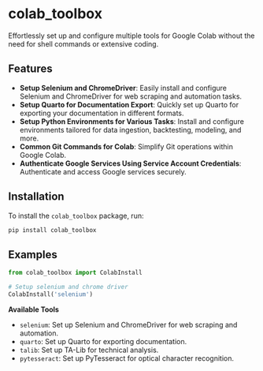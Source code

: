 # colab_toolbox

Effortlessly set up and configure multiple tools for Google Colab without the need for shell commands or extensive coding.

## Features

- **Setup Selenium and ChromeDriver**: Easily install and configure Selenium and ChromeDriver for web scraping and automation tasks.
- **Setup Quarto for Documentation Export**: Quickly set up Quarto for exporting your documentation in different formats.
- **Setup Python Environments for Various Tasks**: Install and configure environments tailored for data ingestion, backtesting, modeling, and more.
- **Common Git Commands for Colab**: Simplify Git operations within Google Colab.
- **Authenticate Google Services Using Service Account Credentials**: Authenticate and access Google services securely.

## Installation

To install the `colab_toolbox` package, run:

```bash
pip install colab_toolbox
```

## Examples

```python
from colab_toolbox import ColabInstall

# Setup selenium and chrome driver
ColabInstall('selenium')
```

**Available Tools**

- `selenium`: Set up Selenium and ChromeDriver for web scraping and automation.
- `quarto`: Set up Quarto for exporting documentation.
- `talib`: Set up TA-Lib for technical analysis.
- `pytesseract`: Set up PyTesseract for optical character recognition.